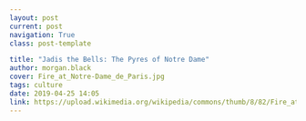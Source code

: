 ```yaml
---
layout: post
current: post
navigation: True
class: post-template

title: "Jadis the Bells: The Pyres of Notre Dame"
author: morgan.black
cover: Fire_at_Notre-Dame_de_Paris.jpg
tags: culture
date: 2019-04-25 14:05
link: https://upload.wikimedia.org/wikipedia/commons/thumb/8/82/Fire_at_Notre-Dame_de_Paris.jpg/1024px-Fire_at_Notre-Dame_de_Paris.jpg
---
```

